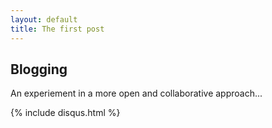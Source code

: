 ```yaml
---
layout: default
title: The first post
---
```


Blogging
--------

An experiement in a more open and collaborative approach...

{% include disqus.html %}
